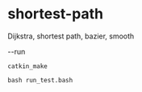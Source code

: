 # shortest-path
Dijkstra, shortest path, bazier, smooth

--run 

`catkin_make`

`bash run_test.bash`
